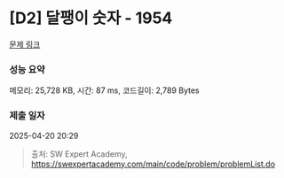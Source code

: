 # [D2] 달팽이 숫자 - 1954 

[문제 링크](https://swexpertacademy.com/main/code/problem/problemDetail.do?contestProbId=AV5PobmqAPoDFAUq) 

### 성능 요약

메모리: 25,728 KB, 시간: 87 ms, 코드길이: 2,789 Bytes

### 제출 일자

2025-04-20 20:29



> 출처: SW Expert Academy, https://swexpertacademy.com/main/code/problem/problemList.do